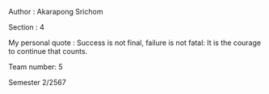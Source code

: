 Author : Akarapong Srichom

Section : 4

My personal quote : Success is not final, failure is not fatal: It is the courage to continue that counts.

Team number: 5

Semester 2/2567

